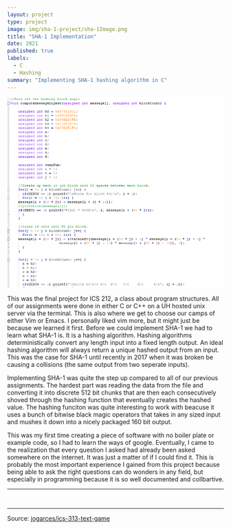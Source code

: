 ```yaml
---
layout: project
type: project
image: img/sha-1-project/sha-1Image.png
title: "SHA-1 Implementation"
date: 2021
published: true
labels:
  - C
  - Hashing
summary: "Implementing SHA-1 hashing algorithm in C"
---
```


<img class="img-fluid" src="../img/sha-1-project/sha-1Code.png">

This was the final project for ICS 212, a class about program structures. All of our assignments were done in either C or C++ on a UH hosted unix server via the terminal. This is also where we get to choose our camps of either Vim or Emacs. I personally liked vim more, but it might just be because we learned it first. Before we could implement SHA-1 we had to learn what SHA-1 is. It is a hashing algorithm. Hashing algorithms deterministically convert any length input into a fixed length output. An ideal hashing algorithm will always return a unique hashed output from an input. This was the case for SHA-1 until recently in 2017 when it was broken be causing a collisions (the same output from two seperate inputs).

Implementing SHA-1 was quite the step up compared to all of our previous assignments. The hardest part was reading the data from the file and converting it into discrete 512 bit chunks that are then each consecutively shoved through the hashing function that eventually creates the hashed value. The hashing funciton was quite interesting to work with beacuse it uses a bunch of bitwise black magic operators that takes in any sized input and mushes it down into a nicely packaged 160 bit output.

This was my first time creating a piece of software with no boiler plate or example code, so I had to learn the ways of google. Eventually, I came to the realization that every question I asked had already been asked somewhere on the internet. It was just a matter of if I could find it. This is probably the most important experience I gained from this project because being able to ask the right questions can do wonders in any field, but especially in programming because it is so well documented and collbartive. 

<hr>

<pre>

</pre>

<hr>

Source: <a href="https://github.com/jogarces/ics-313-text-game"><i class="large github icon "></i>jogarces/ics-313-text-game</a>
